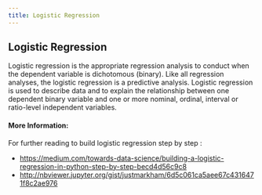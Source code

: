 ```yaml
---
title: Logistic Regression
---
```

## Logistic Regression

Logistic regression is the appropriate regression analysis to conduct when the dependent variable is dichotomous (binary).  Like all regression analyses, the logistic regression is a predictive analysis.  Logistic regression is used to describe data and to explain the relationship between one dependent binary variable and one or more nominal, ordinal, interval or ratio-level independent variables.



<!-- The article goes here, in GitHub-flavored Markdown. Feel free to add YouTube videos, images, and CodePen/JSBin embeds  -->

#### More Information:
<!-- Please add any articles you think might be helpful to read before writing the article -->
For further reading to build logistic regression step by step :
- https://medium.com/towards-data-science/building-a-logistic-regression-in-python-step-by-step-becd4d56c9c8
- http://nbviewer.jupyter.org/gist/justmarkham/6d5c061ca5aee67c4316471f8c2ae976
